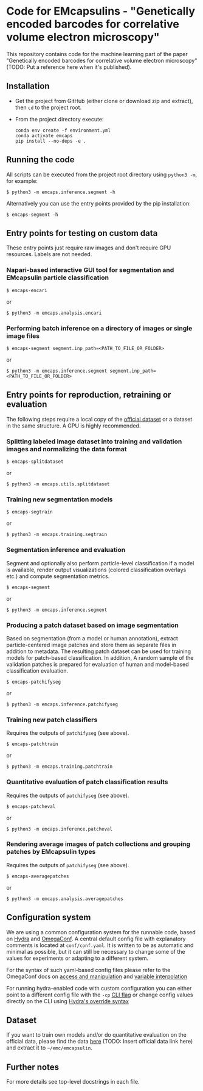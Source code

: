 # Code for EMcapsulins - "Genetically encoded barcodes for correlative volume electron microscopy"

This repository contains code for the machine learning part of the paper "Genetically encoded barcodes for correlative volume electron microscopy" (TODO: Put a reference here when it's published).



## Installation

- Get the project from GitHub (either clone or download zip and extract), then `cd` to the project root.

- From the project directory execute:

    ```
    conda env create -f environment.yml
    conda activate emcaps
    pip install --no-deps -e .
    ```


## Running the code

All scripts can be executed from the project root directory using `python3 -m`, for example:

    $ python3 -m emcaps.inference.segment -h

Alternatively you can use the entry points provided by the pip installation:

    $ emcaps-segment -h


## Entry points for testing on custom data

These entry points just require raw images and don't require GPU resources. Labels are not needed.

### Napari-based interactive GUI tool for segmentation and EMcapsulin particle classification

    $ emcaps-encari

or

    $ python3 -m emcaps.analysis.encari

### Performing batch inference on a directory of images or single image files

    $ emcaps-segment segment.inp_path=<PATH_TO_FILE_OR_FOLDER>

or

    $ python3 -m emcaps.inference.segment segment.inp_path=<PATH_TO_FILE_OR_FOLDER>


## Entry points for reproduction, retraining or evaluation

The following steps require a local copy of the [official dataset](#dataset) or a dataset in the same structure. A GPU is highly recommended.


### Splitting labeled image dataset into training and validation images and normalizing the data format

    $ emcaps-splitdataset

or

    $ python3 -m emcaps.utils.splitdataset

### Training new segmentation models

    $ emcaps-segtrain

or

    $ python3 -m emcaps.training.segtrain

### Segmentation inference and evaluation

Segment and optionally also perform particle-level classification if a model is available, render output visualizations (colored classification overlays etc.) and compute segmentation metrics.

    $ emcaps-segment

or

    $ python3 -m emcaps.inference.segment

### Producing a patch dataset based on image segmentation

Based on segmentation (from a model or human annotation), extract particle-centered image patches and store them as separate files in addition to metadata. The resulting patch dataset can be used for training models for patch-based classification. In addition, A random sample of the validation patches is prepared for evaluation of human and model-based classification evaluation.

    $ emcaps-patchifyseg

or

    $ python3 -m emcaps.inference.patchifyseg

### Training new patch classifiers

Requires the outputs of `patchifyseg` (see above).

    $ emcaps-patchtrain

or

    $ python3 -m emcaps.training.patchtrain

### Quantitative evaluation of patch classification results

Requires the outputs of `patchifyseg` (see above).

    $ emcaps-patcheval

or

    $ python3 -m emcaps.inference.patcheval


### Rendering average images of patch collections and grouping patches by EMcapsulin types

Requires the outputs of `patchifyseg` (see above).

    $ emcaps-averagepatches

or

    $ python3 -m emcaps.analysis.averagepatches


## Configuration system

We are using a common configuration system for the runnable code, based on [Hydra](https://hydra.cc/docs/1.2/intro/) and [OmegaConf](https://omegaconf.readthedocs.io/en/2.2_branch/).
A central default config file with explanatory comments is located at `conf/conf.yaml`.
It is written to be as automatic and minimal as possible, but it can still be necessary to change some of the values for experiments or adapting to a different system.

For the syntax of such yaml-based config files please refer to the OmegaConf docs on [access and manipulation](https://omegaconf.readthedocs.io/en/2.2_branch/usage.html#access-and-manipulation) and [variable interpolation](https://omegaconf.readthedocs.io/en/2.2_branch/usage.html#variable-interpolation)

For running hydra-enabled code with custom configuration you can either point to a different config file with the `-cp` [CLI flag](https://hydra.cc/docs/1.2/advanced/hydra-command-line-flags/) or change config values directly on the CLI using [Hydra's override syntax](https://hydra.cc/docs/1.2/advanced/override_grammar/basic/)


## Dataset

If you want to train own models and/or do quantitative evaluation on the official data, please find the data [here](https://drive.google.com/drive/folders/1S-dwZx0kHY3HuIiAXMyFlezsfOJmwYut?usp=share_link) (TODO: Insert official data link here) and extract it to `~/emc/emcapsulin`.



## Further notes

For more details see top-level docstrings in each file.
